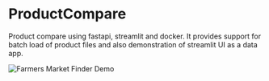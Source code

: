 # ProductCompare
Product compare using fastapi, streamlit and docker. It provides support for batch load of product files and also demonstration of streamlit UI as a data app.

![Farmers Market Finder Demo](demo/demo.gif)
